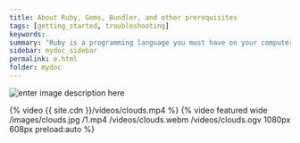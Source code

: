 ```yaml
---
title: About Ruby, Gems, Bundler, and other prerequisites
tags: [getting_started, troubleshooting]
keywords:
summary: "Ruby is a programming language you must have on your computer in order to build Jekyll locally. Ruby has various gems (or plugins) that provide various functionality. Each Jekyll project usually requires certain gems."
sidebar: mydoc_sidebar
permalink: e.html
folder: mydoc
---
```


![enter image description here](http://ilkokuma.egitimhane.com/wp-content/gif/esesi.gif)

{% video {{ site.cdn }}/videos/clouds.mp4 %}
{% video featured wide /images/clouds.jpg /1.mp4 /videos/clouds.webm /videos/clouds.ogv 1080px 608px preload:auto %}
